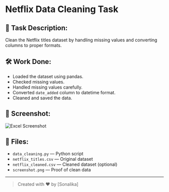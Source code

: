 # Netflix Data Cleaning Task

## 📄 Task Description:
Clean the Netflix titles dataset by handling missing values and converting columns to proper formats.

## 🛠 Work Done:
- Loaded the dataset using pandas.
- Checked missing values.
- Handled missing values carefully.
- Converted `date_added` column to datetime format.
- Cleaned and saved the data.

## 📸 Screenshot:
![Excel Screenshot](screenshot.png)

## 🐍 Files:
- `data_cleaning.py` — Python script
- `netflix_titles.csv` — Original dataset
- `netflix_cleaned.csv` — Cleaned dataset (optional)
- `screenshot.png` — Proof of clean data

---
> Created with ❤️ by [Sonalika]
